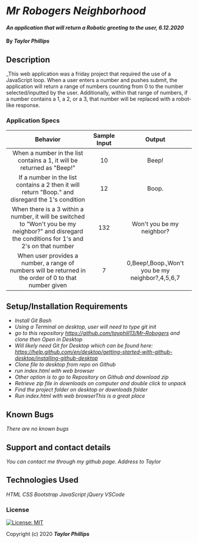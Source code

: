 # _Mr Robogers Neighborhood_

#### _An application that will return a Robotic greeting to the user, 6.12.2020_

#### By _**Taylor Phillips**_

## Description

_This web application was a friday project that required the use of a JavaScript loop.  When a user enters a number and pushes submit, the application will return a range of numbers counting from 0 to the number selected/inputted by the user.  Additionally, within that range of numbers, if a number contains a 1, a 2, or a 3, that number will be replaced with a robot-like response.

   ### Application Specs

| Behavior  | Sample Input | Output |
| :--------:  | :---------: | :-----: |
| When a number in the list contains a 1, it will be returned as "Beep!"  | 10 | Beep! |
| If a number in the list contains a 2 then it will return "Boop." and disregard the 1's condition | 12 | Boop. |
| When there is a 3 within a number, it will be switched to "Won't you be my neighbor?" and disregard the conditions for 1's and 2's on that number | 132 | Won't you be my neighbor? |
| When user provides a number, a range of numbers will be returned in the order of 0 to that number given  |  7 | 0,Beep!,Boop.,Won't you be my neighbor?,4,5,6,7  |

## Setup/Installation Requirements

* _Install Git Bash_
* _Using a Terminal on desktop, user will need to type git init_
* _go to this repository <https://github.com/tayphill13/Mr-Robogers> and clone then Open in Desktop_
* _Will likely need Git for Desktop which can be found here: https://help.github.com/en/desktop/getting-started-with-github-desktop/installing-github-desktop_
* _Clone file to desktop from repo on Github_
* _run index.html with web browser_
* _Other option is to go to Repository on Github and download zip_
* _Retrieve zip file in downloads on computer and double click to unpack_
* _Find the project folder on desktop or downloads folder_
* _Run index.html with web browserThis is a great place_

## Known Bugs

_There are no known bugs_

## Support and contact details

_You can contact me through my github page.  Address to Taylor_

## Technologies Used

_HTML_
_CSS_
_Bootstrap_
_JavaScript_
_jQuery_
_VSCode_

### License

[![License: MIT](https://img.shields.io/badge/License-MIT-yellow.svg)](https://opensource.org/licenses/MIT)

Copyright (c) 2020 **_Taylor Phillips_**

